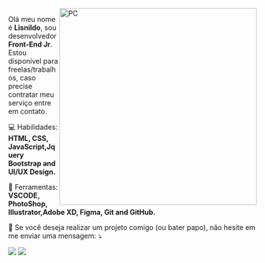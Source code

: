 <img src="https://camo.githubusercontent.com/c1dcb74cc1c1835b1d716f5051499a2814c683c806b15f04b0eba492863703e9/68747470733a2f2f63646e2e6472696262626c652e636f6d2f75736572732f3733303730332f73637265656e73686f74732f363538313234332f6176656e746f2e676966?compress=1&resize=1000x750" min-width="400px" max-width="400px" width="400px" align="right" alt="PC">

<p align="left"> 
  Olá meu nome é <strong>Lisnildo</strong>, sou desenvolvedor <strong>Front-End Jr</strong>. Estou disponível para freelas/trabalhos, caso precise contratar meu serviço entre em contato.
</p>
<p align="left">
   💻 Habilidades: <strong>HTML, CSS, JavaScript,Jquery Bootstrap and UI/UX Design.</strong>
</p>


<p align="left">
  🔧 Ferramentas: <strong>VSCODE, PhotoShop, Illustrator,Adobe XD, Figma, Git and GitHub.</strong>
</p>

<p align="left">
  💌 Se você deseja realizar um projeto comigo (ou bater papo), não hesite em me enviar uma mensagem: ⤵️
</p>

<p align="left">
  <a href="https://www.instagram.com/lisnildo" alt="Instagram">
  <img src="https://img.shields.io/badge/-Instagram-DF0174?style=for-the-badge&logo=instagram&logoColor=white&link=https://www.instagram.com/lisnildo/"/></a>
  <a href="https://www.linkedin.com/in/lisnildo" alt="Linkedin">
  <img src="https://img.shields.io/badge/-Linkedin-0e76a8?style=for-the-badge&logo=Linkedin&logoColor=white&link=https://www.linkedin.com/in/lisnildo" /></a>
</p>  